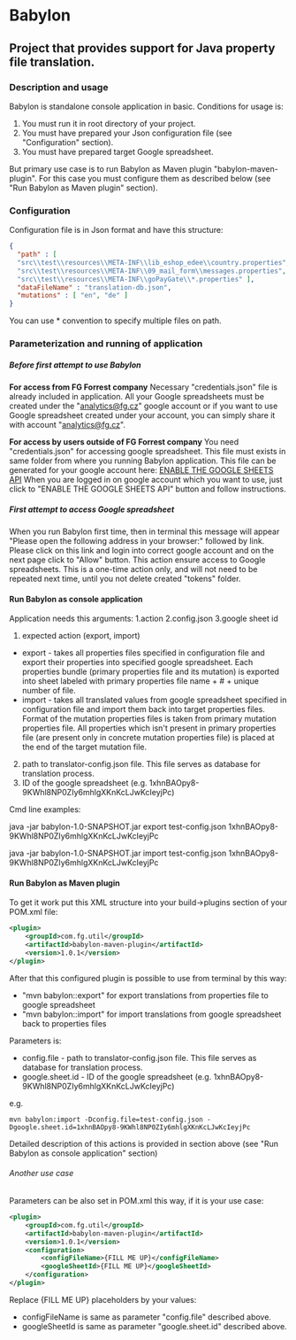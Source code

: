 # Babylon

## Project that provides support for Java property file translation.

### Description and usage 
Babylon is standalone console application in basic. Conditions for usage is: 
1. You must run it in root directory of your project.
2. You must have prepared your Json configuration file (see "Configuration" section).
3. You must have prepared target Google spreadsheet.

But primary use case is to run Babylon as Maven plugin "babylon-maven-plugin". For this case you must configure them as 
described below (see "Run Babylon as Maven plugin" section).

### Configuration
Configuration file is in Json format and have this structure: 
```json
{
  "path" : [ 
  "src\\test\\resources\\META-INF\\lib_eshop_edee\\country.properties",
  "src\\test\\resources\\META-INF\\09_mail_form\\messages.properties",
  "src\\test\\resources\\META-INF\\goPayGate\\*.properties" ],
  "dataFileName" : "translation-db.json",
  "mutations" : [ "en", "de" ]
}
```
You can use * convention to specify multiple files on path.

### Parameterization and running of application

##### **Before first attempt to use Babylon**

**For access from FG Forrest company** Necessary "credentials.json" file is already included in application. 
All your Google spreadsheets must be created under the "analytics@fg.cz" google account or if you want to use 
Google spreadsheet created under your account, you can simply share it with account "analytics@fg.cz".

**For access by users outside of FG Forrest company** You need "credentials.json" for accessing google spreadsheet. 
This file must exists in same folder from where you running Babylon application. This file can be generated for your google account here: 
[ENABLE THE GOOGLE SHEETS API](https://developers.google.com/sheets/api/quickstart/java) When you are logged in 
on google account which you want to use, just click to "ENABLE THE GOOGLE SHEETS API" button and follow instructions.

##### **First attempt to access Google spreadsheet**
When you run Babylon first time, then in terminal this message will appear "Please open the following address in your browser:" 
followed by link. Please click on this link and login into correct google account and on the next page click to "Allow" button. 
This action ensure access to Google spreadsheets. This is a one-time action only, and will not need to be repeated next time, 
until you not delete created "tokens" folder.

#### Run Babylon as console application
Application needs this arguments: 1.action 2.config.json 3.google sheet id
1. expected action (export, import)
* export - takes all properties files specified in configuration file and export their properties into specified google spreadsheet. Each properties 
  bundle (primary properties file and its mutation) is exported into sheet labeled with primary properties file name + # + unique number of file.
* import - takes all translated values from google spreadsheet specified in configuration file and import them back into target properties files. 
  Format of the mutation properties files is taken from primary mutation properties file. All properties which isn't present in primary 
  properties file (are present only in concrete mutation properties file) is placed at the end of the target mutation file.
2. path to translator-config.json file. This file serves as database for translation process.
3. ID of the google spreadsheet (e.g. 1xhnBAOpy8-9KWhl8NP0ZIy6mhlgXKnKcLJwKcIeyjPc) 

Cmd line examples:

java -jar babylon-1.0-SNAPSHOT.jar export test-config.json 1xhnBAOpy8-9KWhl8NP0ZIy6mhlgXKnKcLJwKcIeyjPc 

java -jar babylon-1.0-SNAPSHOT.jar import test-config.json 1xhnBAOpy8-9KWhl8NP0ZIy6mhlgXKnKcLJwKcIeyjPc

#### Run Babylon as Maven plugin
To get it work put this XML structure into your build->plugins section of your POM.xml file: 
```xml
<plugin>
    <groupId>com.fg.util</groupId>
    <artifactId>babylon-maven-plugin</artifactId>
    <version>1.0.1</version>
</plugin>
```
After that this configured plugin is possible to use from terminal by this way:
- "mvn babylon::export" for export translations from properties file to google spreadsheet
- "mvn babylon::import" for import translations from google spreadsheet back to properties files

Parameters is: 
- config.file - path to translator-config.json file. This file serves as database for translation process.
- google.sheet.id - ID of the google spreadsheet (e.g. 1xhnBAOpy8-9KWhl8NP0ZIy6mhlgXKnKcLJwKcIeyjPc) 

e.g.
``` 
mvn babylon:import -Dconfig.file=test-config.json -Dgoogle.sheet.id=1xhnBAOpy8-9KWhl8NP0ZIy6mhlgXKnKcLJwKcIeyjPc
```
Detailed description of this actions is provided in section above (see "Run Babylon as console application" section)

###### Another use case
Parameters can be also set in POM.xml this way, if it is your use case:
```xml
<plugin>
    <groupId>com.fg.util</groupId>
    <artifactId>babylon-maven-plugin</artifactId>
    <version>1.0.1</version>
    <configuration>
        <configFileName>{FILL ME UP}</configFileName>
        <googleSheetId>{FILL ME UP}</googleSheetId>
    </configuration>
</plugin>
```
Replace {FILL ME UP} placeholders by your values: 
- configFileName is same as parameter "config.file" described above.
- googleSheetId is same as parameter "google.sheet.id" described above.
